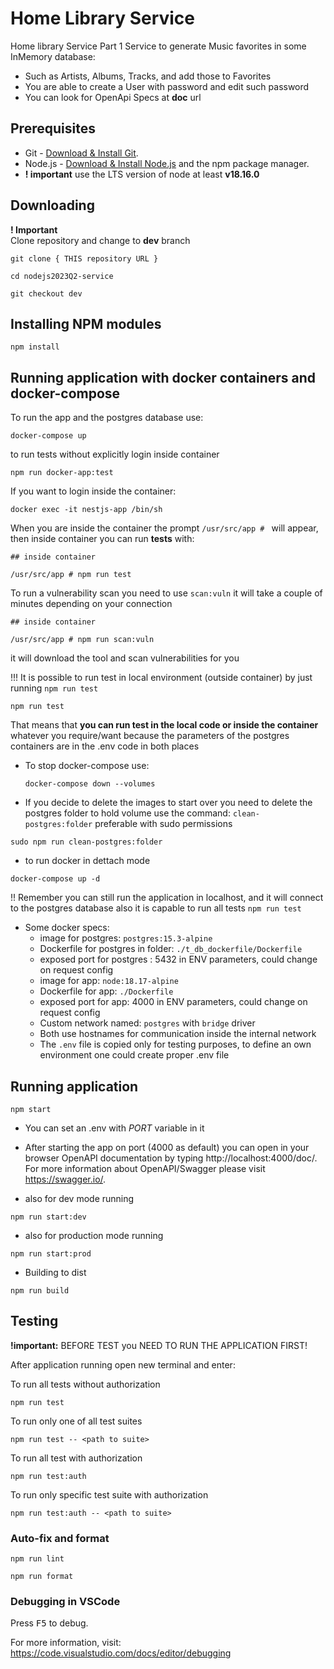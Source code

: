 # Home Library Service

Home library Service Part 1
Service to generate Music favorites in some InMemory database:
- Such as Artists, Albums, Tracks, and add those to Favorites 
- You are able to create a User with password and edit such password
- You can look for OpenApi Specs at **doc** url

## Prerequisites

- Git - [Download & Install Git](https://git-scm.com/downloads).
- Node.js - [Download & Install Node.js](https://nodejs.org/en/download/) and the npm package manager.
- **! important** use the LTS version of node at least **v18.16.0**

## Downloading
**! Important**  
 Clone repository and change to **dev** branch
```
git clone { THIS repository URL }

cd nodejs2023Q2-service

git checkout dev
```

## Installing NPM modules

```
npm install
```
## Running application with docker containers and docker-compose
To run the app and the postgres database use:
```
docker-compose up
```
to run tests without explicitly login inside container
```
npm run docker-app:test
```

If you want to login inside the container:

```
docker exec -it nestjs-app /bin/sh
```
When you are inside the container the prompt `/usr/src/app # ` will appear, 
then inside container you can run **tests** with:

```
## inside container

/usr/src/app # npm run test
```

To run a vulnerability scan you need to use `scan:vuln` it will take a couple of minutes depending on your connection
```
## inside container

/usr/src/app # npm run scan:vuln
```
it will download the tool and scan vulnerabilities for you

!!! It is possible to run test in local environment (outside container) by just running `npm run test`
```
npm run test
```

That means that **you can run test in the local code or inside the container** whatever you require/want because the parameters of the postgres containers are in the .env code in both places

- To stop docker-compose use:

    ```
    docker-compose down --volumes
    ```
- If you decide to delete the images to start over you need to delete the postgres folder to hold volume
use the command: `clean-postgres:folder` preferable with sudo permissions
```
sudo npm run clean-postgres:folder
```
- to run docker in dettach mode 
```
docker-compose up -d
```

!! Remember you can still run the application in localhost, and it will connect to the postgres database
also it is capable to run all tests `npm run test`

- Some docker specs:
  - image for postgres: `postgres:15.3-alpine`
  - Dockerfile for postgres in folder: `./t_db_dockerfile/Dockerfile`
  - exposed port for postgres : 5432 in ENV parameters, could change on request config
  - image for app: `node:18.17-alpine`
  - Dockerfile for app: `./Dockerfile`
  - exposed port for app: 4000 in ENV parameters, could change on request config
  - Custom network named: `postgres` with `bridge` driver
  - Both use hostnames for communication inside the internal network
  - The `.env` file is copied only for testing purposes, to define an own environment one could create proper .env file

## Running application

```
npm start
```
- You can set an .env with *PORT* variable in it
- After starting the app on port (4000 as default) you can open
in your browser OpenAPI documentation by typing http://localhost:4000/doc/.
For more information about OpenAPI/Swagger please visit https://swagger.io/.

- also for dev mode running 
```
npm run start:dev
```

- also for production mode running 
```
npm run start:prod
```
- Building to dist
```
npm run build
```
## Testing
**!important:** BEFORE TEST you NEED TO RUN THE APPLICATION FIRST!

After application running open new terminal and enter:

To run all tests without authorization

```
npm run test
```

To run only one of all test suites

```
npm run test -- <path to suite>
```

To run all test with authorization

```
npm run test:auth
```

To run only specific test suite with authorization

```
npm run test:auth -- <path to suite>
```

### Auto-fix and format

```
npm run lint
```

```
npm run format
```

### Debugging in VSCode

Press <kbd>F5</kbd> to debug.

For more information, visit: https://code.visualstudio.com/docs/editor/debugging
